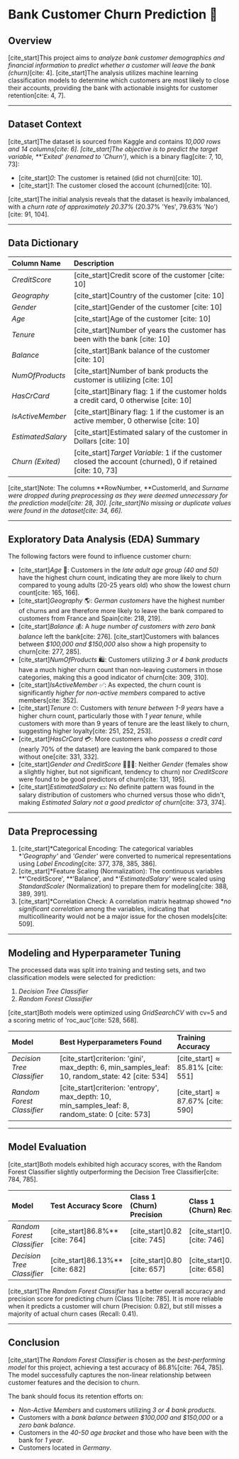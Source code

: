 # Bank Customer Churn Prediction 🏦

## Overview

[cite_start]This project aims to *analyze bank customer demographics and financial information* to *predict whether a customer will leave the bank (churn)*[cite: 4]. [cite_start]The analysis utilizes machine learning classification models to determine which customers are most likely to close their accounts, providing the bank with actionable insights for customer retention[cite: 4, 7].

---

## Dataset Context

[cite_start]The dataset is sourced from Kaggle and contains *10,000 rows and 14 columns[cite: 6]. [cite_start]The objective is to predict the target variable, **'Exited' (renamed to 'Churn')*, which is a binary flag[cite: 7, 10, 73]:
* [cite_start]*0*: The customer is retained (did not churn)[cite: 10].
* [cite_start]*1*: The customer closed the account (churned)[cite: 10].

[cite_start]The initial analysis reveals that the dataset is heavily imbalanced, with a *churn rate of approximately 20.37%* (20.37% 'Yes', 79.63% 'No')[cite: 91, 104].

---

## Data Dictionary

| Column Name | Description |
| :--- | :--- |
| *CreditScore* | [cite_start]Credit score of the customer [cite: 10] |
| *Geography* | [cite_start]Country of the customer [cite: 10] |
| *Gender* | [cite_start]Gender of the customer [cite: 10] |
| *Age* | [cite_start]Age of the customer [cite: 10] |
| *Tenure* | [cite_start]Number of years the customer has been with the bank [cite: 10] |
| *Balance* | [cite_start]Bank balance of the customer [cite: 10] |
| *NumOfProducts* | [cite_start]Number of bank products the customer is utilizing [cite: 10] |
| *HasCrCard* | [cite_start]Binary flag: 1 if the customer holds a credit card, 0 otherwise [cite: 10] |
| *IsActiveMember* | [cite_start]Binary flag: 1 if the customer is an active member, 0 otherwise [cite: 10] |
| *EstimatedSalary* | [cite_start]Estimated salary of the customer in Dollars [cite: 10] |
| *Churn (Exited)* | [cite_start]*Target Variable*: 1 if the customer closed the account (churned), 0 if retained [cite: 10, 73] |

[cite_start]Note: The columns **RowNumber, **CustomerId, and **Surname* were dropped during preprocessing as they were deemed unnecessary for the prediction model[cite: 28, 30]. [cite_start]No missing or duplicate values were found in the dataset[cite: 34, 66].*

---

## Exploratory Data Analysis (EDA) Summary

The following factors were found to influence customer churn:

* [cite_start]*Age* 👵: Customers in the *late adult age group (40 and 50)* have the highest churn count, indicating they are more likely to churn compared to young adults (20-25 years old) who show the lowest churn count[cite: 165, 166].
* [cite_start]*Geography* 🌎: *German customers* have the highest number of churns and are therefore more likely to leave the bank compared to customers from France and Spain[cite: 218, 219].
* [cite_start]*Balance* 💰: A *huge number of customers with zero bank balance* left the bank[cite: 276]. [cite_start]Customers with balances between *\$100,000 and \$150,000* also show a high propensity to churn[cite: 277, 285].
* [cite_start]*NumOfProducts* 🛍: Customers utilizing *3 or 4 bank products* have a much higher churn count than non-leaving customers in those categories, making this a good indicator of churn[cite: 309, 310].
* [cite_start]*IsActiveMember* ✅: As expected, the churn count is significantly *higher for non-active members* compared to active members[cite: 352].
* [cite_start]*Tenure* ⏱: Customers with *tenure between 1-9 years* have a higher churn count, particularly those with *1 year tenure*, while customers with more than 9 years of tenure are the least likely to churn, suggesting higher loyalty[cite: 251, 252, 253].
* [cite_start]*HasCrCard* 💳: More customers who *possess a credit card* (nearly 70% of the dataset) are leaving the bank compared to those without one[cite: 331, 332].
* [cite_start]*Gender and CreditScore* 🧑‍🤝‍🧑: Neither *Gender* (females show a slightly higher, but not significant, tendency to churn) nor *CreditScore* were found to be good predictors of churn[cite: 131, 195].
* [cite_start]*EstimatedSalary* 💵: No definite pattern was found in the salary distribution of customers who churned versus those who didn't, making *Estimated Salary not a good predictor of churn*[cite: 373, 374].

---

## Data Preprocessing

1.  [cite_start]*Categorical Encoding: The categorical variables **'Geography'* and *'Gender'* were converted to numerical representations using *Label Encoding*[cite: 377, 378, 385, 386].
2.  [cite_start]*Feature Scaling (Normalization): The continuous variables **'CreditScore', **'Balance', and **'EstimatedSalary'* were scaled using *StandardScaler* (Normalization) to prepare them for modeling[cite: 388, 389, 391].
3.  [cite_start]*Correlation Check: A correlation matrix heatmap showed **no significant correlation* among the variables, indicating that multicollinearity would not be a major issue for the chosen models[cite: 509].

---

## Modeling and Hyperparameter Tuning

The processed data was split into training and testing sets, and two classification models were selected for prediction:

1.  *Decision Tree Classifier*
2.  *Random Forest Classifier*

[cite_start]Both models were optimized using *GridSearchCV* with cv=5 and a scoring metric of 'roc_auc'[cite: 528, 568].

| Model | Best Hyperparameters Found | Training Accuracy |
| :--- | :--- | :--- |
| *Decision Tree Classifier* | [cite_start]criterion: 'gini', max_depth: 6, min_samples_leaf: 10, random_state: 42 [cite: 534] | [cite_start]$\approx 85.81\%$ [cite: 551] |
| *Random Forest Classifier* | [cite_start]criterion: 'entropy', max_depth: 10, min_samples_leaf: 8, random_state: 0 [cite: 573] | [cite_start]$\approx 87.67\%$ [cite: 590] |

---

## Model Evaluation

[cite_start]Both models exhibited high accuracy scores, with the Random Forest Classifier slightly outperforming the Decision Tree Classifier[cite: 784, 785].

| Model | Test Accuracy Score | Class 1 (Churn) Precision | Class 1 (Churn) Recall |
| :--- | :--- | :--- | :--- |
| *Random Forest Classifier* | [cite_start]$86.8\%$** [cite: 764] | [cite_start]$0.82$ [cite: 745] | [cite_start]$0.41$ [cite: 746] |
| *Decision Tree Classifier* | [cite_start]$86.13\%$** [cite: 682] | [cite_start]$0.80$ [cite: 657] | [cite_start]$0.39$ [cite: 658] |

[cite_start]The *Random Forest Classifier* has a better overall accuracy and precision score for predicting churn (Class 1)[cite: 785]. It is more reliable when it predicts a customer will churn (Precision: 0.82), but still misses a majority of actual churn cases (Recall: 0.41).

---

## Conclusion

[cite_start]The *Random Forest Classifier* is chosen as the *best-performing model* for this project, achieving a test accuracy of $86.8\%$[cite: 764, 785]. The model successfully captures the non-linear relationship between customer features and the decision to churn.

The bank should focus its retention efforts on:
* *Non-Active Members* and customers utilizing *3 or 4 bank products*.
* Customers with a *bank balance between \$100,000 and \$150,000* or a *zero bank balance*.
* Customers in the *40-50 age bracket* and those who have been with the bank for *1 year*.
* Customers located in *Germany*.
